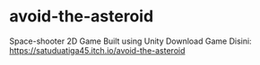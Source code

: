 # avoid-the-asteroid
Space-shooter 2D Game
Built using Unity
Download Game Disini: https://satuduatiga45.itch.io/avoid-the-asteroid
